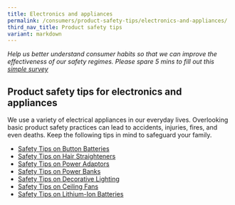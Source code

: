 ```yaml
---
title: Electronics and appliances
permalink: /consumers/product-safety-tips/electronics-and-appliances/
third_nav_title: Product safety tips
variant: markdown
---
```

*Help us better understand consumer habits so that we can improve the effectiveness of our safety regimes. Please spare 5 mins to fill out this [simple survey](https://form.gov.sg/63a160c3cf15ee00129a4ab4)*
## Product safety tips for electronics and appliances

We use a variety of electrical appliances in our everyday lives. Overlooking basic product safety practices can lead to accidents, injuries, fires, and even deaths. Keep the following tips in mind to safeguard your family.

* [Safety Tips on Button Batteries](/safety-tips-on-button-batteries)
* [Safety Tips on Hair Straighteners](/safety-tips-on-hair-straighteners)
* [Safety Tips on Power Adaptors](/safety-tips-on-power-adaptors)
* [Safety Tips on Power Banks](/safety-tips-on-power-banks)
* [Safety Tips on Decorative Lighting](/safety-tips-on-decorative-lighting)
* [Safety Tips on Ceiling Fans](/safety-tips-on-ceiling-fans)
* [Safety Tips on Lithium-Ion Batteries](/safety-tips-on-lithium-ion-batteries)